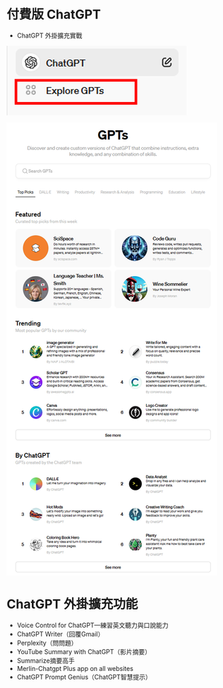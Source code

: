 # 付費版 ChatGPT
  - ChatGPT 外掛擴充實戰

![GPT.png](GPT.png)

![GPTS_1.png](GPTS_1.png)
#  ChatGPT 外掛擴充功能
- Voice Control for ChatGPT—練習英文聽力與口說能力
- ChatGPT Writer（回覆Gmail）
- Perplexity（問問題）
- YouTube Summary with ChatGPT（影片摘要）
- Summarize摘要高手
- Merlin-Chatgpt Plus app on all websites
- ChatGPT Prompt Genius（ChatGPT智慧提示）
